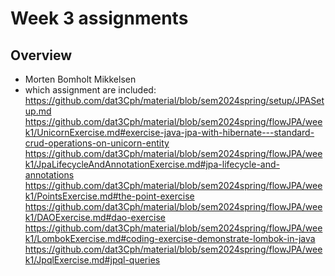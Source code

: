 # Week 3 assignments

## Overview

- Morten Bomholt Mikkelsen
- which assignment are included:
https://github.com/dat3Cph/material/blob/sem2024spring/setup/JPASetup.md
https://github.com/dat3Cph/material/blob/sem2024spring/flowJPA/week1/UnicornExercise.md#exercise-java-jpa-with-hibernate---standard-crud-operations-on-unicorn-entity
https://github.com/dat3Cph/material/blob/sem2024spring/flowJPA/week1/JpaLifecycleAndAnnotationExercise.md#jpa-lifecycle-and-annotations
https://github.com/dat3Cph/material/blob/sem2024spring/flowJPA/week1/PointsExercise.md#the-point-exercise 
https://github.com/dat3Cph/material/blob/sem2024spring/flowJPA/week1/DAOExercise.md#dao-exercise
https://github.com/dat3Cph/material/blob/sem2024spring/flowJPA/week1/LombokExercise.md#coding-exercise-demonstrate-lombok-in-java
https://github.com/dat3Cph/material/blob/sem2024spring/flowJPA/week1/JpqlExercise.md#jpql-queries